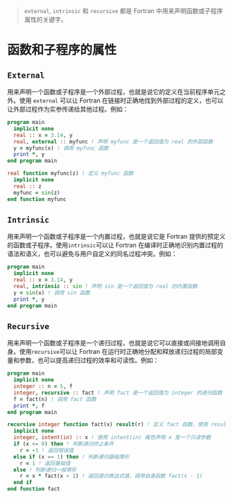 > `external`, `intrinsic` 和 `recursive` 都是 Fortran 中用来声明函数或子程序属性的关键字。

# 函数和子程序的属性

## `External` 

用来声明一个函数或子程序是一个外部过程，也就是说它的定义在当前程序单元之外。使用 `external` 可以让 Fortran 在链接时正确地找到外部过程的定义，也可以让外部过程作为实参传递给其他过程。例如：

```fortran
program main
  implicit none
  real :: x = 3.14, y
  real, external :: myfunc ! 声明 myfunc 是一个返回值为 real 的外部函数
  y = myfunc(x) ! 调用 myfunc 函数
  print *, y
end program main

real function myfunc(z) ! 定义 myfunc 函数
  implicit none
  real :: z
  myfunc = sin(z)
end function myfunc
```
## `Intrinsic`

用来声明一个函数或子程序是一个内置过程，也就是说它是 Fortran 提供的预定义的函数或子程序。使用`intrinsic`可以让 Fortran 在编译时正确地识别内置过程的语法和语义，也可以避免与用户自定义的同名过程冲突。例如：


```fortran
program main
  implicit none
  real :: x = 3.14, y
  real, intrinsic :: sin ! 声明 sin 是一个返回值为 real 的内置函数
  y = sin(x) ! 调用 sin 函数
  print *, y
end program main
```

## `Recursive`

用来声明一个函数或子程序是一个递归过程，也就是说它可以直接或间接地调用自身。使用`recursive`可以让 Fortran 在运行时正确地分配和释放递归过程的局部变量和参数，也可以提高递归过程的效率和可读性。例如：

```fortran
program main
  implicit none
  integer :: n = 5, f
  integer, recursive :: fact ! 声明 fact 是一个返回值为 integer 的递归函数
  f = fact(n) ! 调用 fact 函数
  print *, f
end program main

recursive integer function fact(x) result(r) ! 定义 fact 函数，使用 result 子句指定返回值名称为 r
  implicit none
  integer, intent(in) :: x ! 使用 intent(in) 属性声明 x 是一个只读参数
  if (x <= 0) then ! 判断递归终止条件
    r = -1 ! 返回错误值
  else if (x == 1) then ! 判断递归基础情形
    r = 1 ! 返回基础值
  else ! 判断递归一般情形
    r = x * fact(x - 1) ! 返回递归表达式值，调用自身函数 fact(x - 1)
  end if 
end function fact 
```


